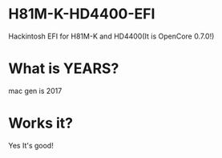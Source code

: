 # H81M-K-HD4400-EFI
Hackintosh EFI for H81M-K and HD4400(It is OpenCore 0.7.0!)

# What is YEARS?
mac gen is 2017

# Works it?
Yes It's good!

